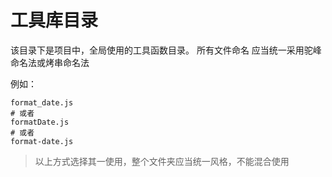 # 工具库目录

该目录下是项目中，全局使用的工具函数目录。
所有文件命名 应当统一采用驼峰命名法或烤串命名法

例如：
```
format_date.js
# 或者
formatDate.js
# 或者
format-date.js
```
> 以上方式选择其一使用，整个文件夹应当统一风格，不能混合使用